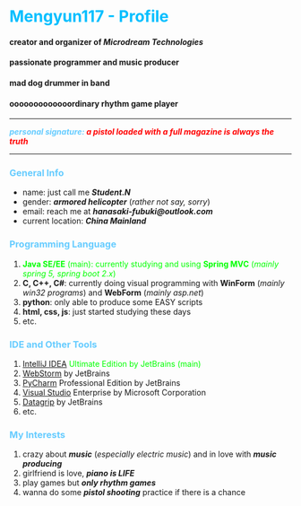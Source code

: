 # <font color = 00BFFF>Mengyun117 - Profile</font>

#### creator and organizer of _Microdream Technologies_
#### passionate programmer and music producer
#### mad dog drummer in band
#### ooooooooooooordinary rhythm game player

***

<font color = #66CCFF>**_personal signature:_ **</font><font color = #FF0000>**_a pistol loaded with a full magazine is always the truth_**</font>

***

### <font color = #66CCFF>General Info</font>
- name: just call me **_Student.N_**
- gender: _**armored helicopter**_ (_rather not say, sorry_)
- email: reach me at **_hanasaki-fubuki@outlook.com_**
- current location: **_China Mainland_**


### <font color = #66CCFF>Programming Language</font>
1. <font color = #00FF00>**Java SE/EE** (main): currently studying and using **Spring MVC** (_mainly spring 5, spring boot 2.x_)</font>
2. **C, C++, C#**: currently doing visual programming with **WinForm** (_mainly win32 programs_) and **WebForm** (_mainly asp.net_)
3. **python**: only able to produce some EASY scripts
4. **html, css, js**: just started studying these days
5. etc.


### <font color = #66CCFF>IDE and Other Tools</font>
1. <font color = #00FF00>[IntelliJ IDEA](https://www.jetbrains.com/idea/) Ultimate Edition by JetBrains (main)</font>
2. [WebStorm](https://www.jetbrains.com/webstorm/) by JetBrains
3. [PyCharm](https://www.jetbrains.com/pycharm/) Professional Edition by JetBrains
4. [Visual Studio](https://visualstudio.microsoft.com/) Enterprise by Microsoft Corporation
5. [Datagrip](https://www.jetbrains.com/datagrip/) by JetBrains
6. etc.


### <font color = #66CCFF>My Interests</font>
1. crazy about **_music_** (_especially electric music_) and in love with **_music producing_**
2. girlfriend is love, **_piano is LIFE_**
3. play games but **_only rhythm games_**
4. wanna do some **_pistol shooting_** practice if there is a chance


<!---
Mengyun117/Mengyun117 is a ✨ special ✨ repository because its `README.md` (this file) appears on your GitHub profile.
You can click the Preview link to take a look at your changes.
--->
